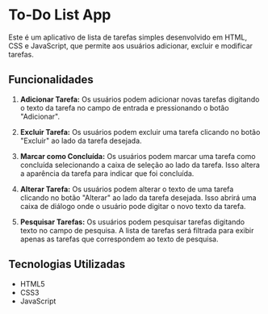 # To-Do List App

Este é um aplicativo de lista de tarefas simples desenvolvido em HTML, CSS e JavaScript, que permite aos usuários adicionar, excluir e modificar tarefas.

## Funcionalidades

1. **Adicionar Tarefa:** Os usuários podem adicionar novas tarefas digitando o texto da tarefa no campo de entrada e pressionando o botão "Adicionar".

2. **Excluir Tarefa:** Os usuários podem excluir uma tarefa clicando no botão "Excluir" ao lado da tarefa desejada.

3. **Marcar como Concluída:** Os usuários podem marcar uma tarefa como concluída selecionando a caixa de seleção ao lado da tarefa. Isso altera a aparência da tarefa para indicar que foi concluída.

4. **Alterar Tarefa:** Os usuários podem alterar o texto de uma tarefa clicando no botão "Alterar" ao lado da tarefa desejada. Isso abrirá uma caixa de diálogo onde o usuário pode digitar o novo texto da tarefa.

5. **Pesquisar Tarefas:** Os usuários podem pesquisar tarefas digitando texto no campo de pesquisa. A lista de tarefas será filtrada para exibir apenas as tarefas que correspondem ao texto de pesquisa.

## Tecnologias Utilizadas

- HTML5
- CSS3
- JavaScript